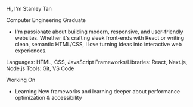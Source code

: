 Hi, I’m Stanley Tan

Computer Engineering Graduate 

- I'm passionate about building modern, responsive, and user-friendly websites. Whether it's crafting sleek front-ends with React or writing clean, semantic HTML/CSS, I love turning ideas into interactive web experiences.

Languages: HTML, CSS, JavaScript
Frameworks/Libraries: React, Next.js, Node.js
Tools: Git, VS Code

Working On
- Learning New frameworks and learning deeper about performance optimization & accessibility
